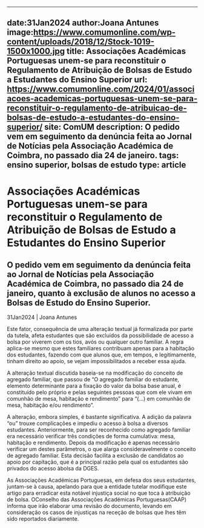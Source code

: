
---
date:31Jan2024
author:Joana Antunes
image:https://www.comumonline.com/wp-content/uploads/2018/12/Stock-1019-1500x1000.jpg
title: Associações Académicas Portuguesas unem-se para reconstituir o Regulamento de Atribuição de Bolsas de Estudo a Estudantes do Ensino Superior
url: https://www.comumonline.com/2024/01/associacoes-academicas-portuguesas-unem-se-para-reconstituir-o-regulamento-de-atribuicao-de-bolsas-de-estudo-a-estudantes-do-ensino-superior/
site: ComUM
description: O pedido vem em seguimento da denúncia feita ao Jornal de Notícias pela Associação Académica de Coimbra, no passado dia 24 de janeiro.
tags: ensino superior, bolsas de estudo
type: article
---


# Associações Académicas Portuguesas unem-se para reconstituir o Regulamento de Atribuição de Bolsas de Estudo a Estudantes do Ensino Superior

## O pedido vem em seguimento da denúncia feita ao Jornal de Notícias pela Associação Académica de Coimbra, no passado dia 24 de janeiro, quanto à exclusão de alunos no acesso a Bolsas de Estudo do Ensino Superior.

31Jan2024 | Joana Antunes

Este fator, consequência de uma alteração textual já formalizada por parte da tutela, afeta estudantes que são excluídos da possibilidade de acesso a bolsa por viverem com os tios, avós ou qualquer outro familiar. A regra aplica-se mesmo que estes familiares contribuam apenas para a habitação dos estudantes, fazendo com que alunos que, em tempos, e legitimamente, tinham direito ao apoio, se vejam impossibilitados a receber essa ajuda.

A alteração textual discutida baseia-se na modificação do conceito de agregado familiar, que passou de “O agregado familiar do estudante, elemento determinante para a fixação do valor da bolsa base anual, é constituído pelo próprio e pelas seguintes pessoas que com ele vivam em comunhão de mesa, habitação e rendimento” para “(…) em comunhão de mesa, habitação e/ou rendimento”.

A alteração, embora simples, é bastante significativa. A adição da palavra “ou” trouxe complicações e impediu o acesso à bolsa a diversos estudantes. Anteriormente, para ser reconhecido como agregado familiar era necessário verificar três condições de forma cumulativa: mesa, habitação e rendimento. Depois da modificação é apenas necessário verificar um destes parâmetros, o que alarga consideravelmente o conceito de agregado familiar. Esta decisão facilita a exclusão de candidatos ao apoio por capitação, que é a principal razão pela qual os estudantes são privados do acesso àbolsa da DGES.

As Associações Académicas Portuguesas, em defesa dos seus estudantes, juntam-se à causa, apelando para que a entidade tutelar modifique este artigo para erradicar esta notável injustiça social no que toca à atribuição de bolsa. OConselho das Associações Académicas Portuguesas(CAAP) informa que irão elaborar uma revisão do documento, levando em consideração os casos de injustiças na receção de bolsas que lhes têm sido reportados diariamente.

